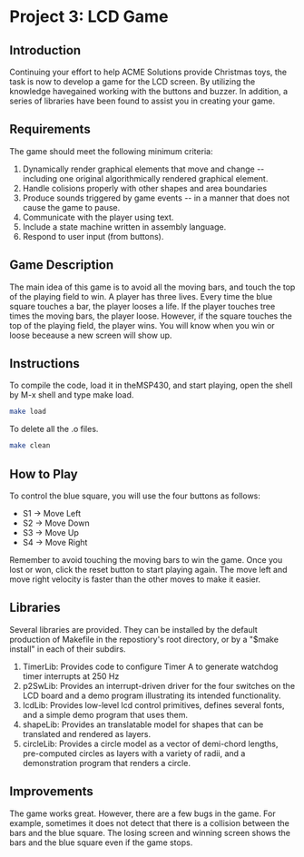 # Project 3: LCD Game

## Introduction
Continuing your effort to help ACME Solutions provide Christmas toys, the
task is now to develop a game for the LCD screen. By utilizing the
knowledge havegained working with the buttons and buzzer. In addition, a
series of libraries have been found to assist you in creating your game.

## Requirements
The game should meet the following minimum criteria:

  1. Dynamically render graphical elements that move and change -- including one
     original algorithmically rendered graphical element.
  2. Handle colisions properly with other shapes and area boundaries
  3. Produce sounds triggered by game events -- in a manner that does not cause the
     game to pause.
  4. Communicate with the player using text.
  5. Include a state machine written in assembly language.
  6. Respond to user input (from buttons).

## Game Description
The main idea of this game is to avoid all the moving bars, and touch the top
of the playing field to win. A player has three lives. Every time the blue
square touches a bar, the player looses a life. If the player touches tree
times the moving bars, the player loose. However, if the square touches the top
of the playing field, the player wins. You will know when you win or loose
beceause a new screen will show up.

## Instructions
To compile the code, load it in theMSP430, and start playing, open the shell by M-x shell and type
make load.
```bash
make load
```
To delete all the .o files.
```bash
make clean
```

## How to Play
To control the blue square, you will use the four buttons as follows:

  * S1 -> Move Left
  * S2 -> Move Down
  * S3 -> Move Up
  * S4 -> Move Right
  
Remember to avoid touching the moving bars to win the game. Once you lost or
won, click the reset button to start playing again. The move left and move
right velocity is faster than the other moves to make it easier.

## Libraries
Several libraries are provided.
They can be installed by the default production of Makefile in the
repostiory's root directory, or by a "$make install" in each of their subdirs.

  1. TimerLib: Provides code to configure Timer A to generate watchdog timer
     interrupts at 250 Hz
  2. p2SwLib: Provides an interrupt-driven driver for the four switches on the LCD
     board and a demo program illustrating its intended functionality.
  3. lcdLib: Provides low-level lcd control primitives, defines several fonts, and
     a simple demo program that uses them.
  4. shapeLib: Provides an translatable model for shapes that can be translated and
     rendered as layers.
  5. circleLib: Provides a circle model as a vector of demi-chord lengths,
     pre-computed circles as layers with a variety of radii, and a demonstration
     program that renders a circle.

## Improvements
The game works great. However, there are a few bugs in the game. For example,
sometimes it does not detect that there is a collision between the bars and
the blue square. The losing screen and winning screen shows the bars and the
blue square even if the game stops.  
